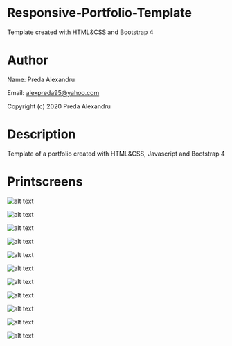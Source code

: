 # Responsive-Portfolio-Template
Template created with HTML&amp;CSS and Bootstrap 4

# Author
Name: Preda Alexandru

Email: alexpreda95@yahoo.com

Copyright (c) 2020 Preda Alexandru

# Description
Template of a portfolio created with HTML&amp;CSS, Javascript and Bootstrap 4

# Printscreens
![alt text](https://github.com/predaalexandru/Img-Repo/blob/master/portfolio%201/portfolio%201.PNG "1")

![alt text](https://github.com/predaalexandru/Img-Repo/blob/master/portfolio%201/portfolio%202.PNG "2")

![alt text](https://github.com/predaalexandru/Img-Repo/blob/master/portfolio%201/portfolio%203.PNG "3")

![alt text](https://github.com/predaalexandru/Img-Repo/blob/master/portfolio%201/portfolio%204.PNG "4")

![alt text](https://github.com/predaalexandru/Img-Repo/blob/master/portfolio%201/portfolio%205.PNG "5")

![alt text](https://github.com/predaalexandru/Img-Repo/blob/master/portfolio%201/m-portfolio%201.PNG "M1")

![alt text](https://github.com/predaalexandru/Img-Repo/blob/master/portfolio%201/m-portfolio%202.PNG "M2")

![alt text](https://github.com/predaalexandru/Img-Repo/blob/master/portfolio%201/m-portfolio%203.PNG "M3")

![alt text](https://github.com/predaalexandru/Img-Repo/blob/master/portfolio%201/m-portfolio%204.PNG "M4")

![alt text](https://github.com/predaalexandru/Img-Repo/blob/master/portfolio%201/m-portfolio%205.PNG "M5")

![alt text](https://github.com/predaalexandru/Img-Repo/blob/master/portfolio%201/m-portfolio%206.PNG "M6")
